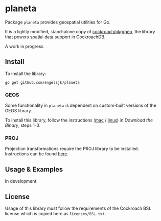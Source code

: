 # planeta

Package ```planeta``` provides geospatial utilities for Go.

It is a lightly modified, stand-alone copy of [cockroach/pkg/geo](https://github.com/cockroachdb/cockroach/tree/master/pkg/geo), the library that powers spatial data support in CockroachDB.

A work in progress.

## Install

To install the library:

```go get github.com/engelsjk/planeta```

### GEOS

Some functionality in ```planeta``` is dependent on custom-built versions of the GEOS library.

To install this library, follow the instructions ([mac](https://www.cockroachlabs.com/docs/stable/install-cockroachdb-mac.html) / [linux](https://www.cockroachlabs.com/docs/stable/install-cockroachdb-linux.html)) in *Download the Binary*, steps 1-3.

### PROJ

Projection transformations require the PROJ library to be installed. Instructions can be found [here](https://proj.org/install.html).

## Usage & Examples

In development.

## License

Usage of this library must follow the requirements of the Cockroach BSL license which is copied here as ```licenses/BSL.txt```.
